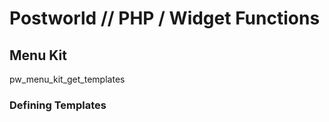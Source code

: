 Postworld // PHP / Widget Functions
=========


## Menu Kit

pw_menu_kit_get_templates

### Defining Templates 